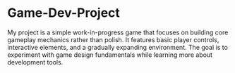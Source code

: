# Game-Dev-Project
My project is a simple work-in-progress game that focuses on building core gameplay mechanics rather than polish. It features basic player controls, interactive elements, and a gradually expanding environment. The goal is to experiment with game design fundamentals while learning more about development tools.

